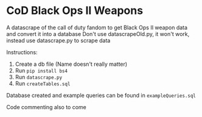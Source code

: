# CoD Black Ops II Weapons
 A datascrape of the call of duty fandom to get Black Ops II weapon data and convert it into a database
 Don't use datascrapeOld.py, it won't work, instead use datascrape.py to scrape data

 Instructions:
 1. Create a db file (Name doesn't really matter)
 2. Run `pip install bs4`
 3. Run `datascrape.py`
 4. Run `createTables.sql`
 
 Database created and example queries can be found in `exampleQueries.sql`

 Code commenting also to come
